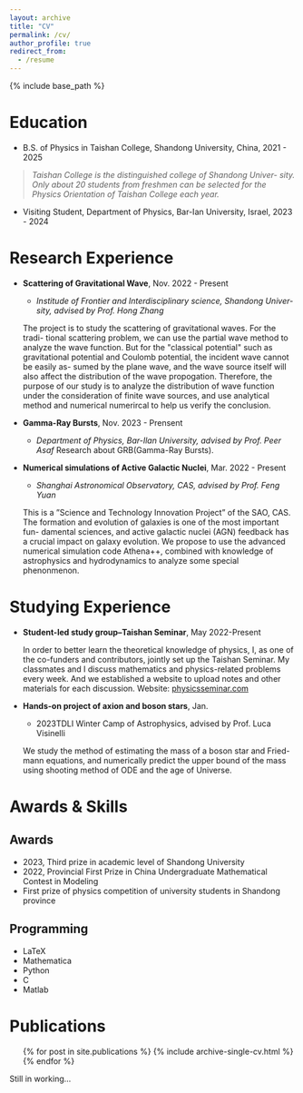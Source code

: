 ```yaml
---
layout: archive
title: "CV"
permalink: /cv/
author_profile: true
redirect_from:
  - /resume
---
```


{% include base_path %}

Education
======
* B.S. of Physics in Taishan College, Shandong University, China,  2021 - 2025

>*Taishan College is the distinguished college of Shandong Univer- sity. Only about 20 students from freshmen can be selected for the Physics Orientation of Taishan College each year.*

* Visiting Student, Department of Physics, Bar-Ian University, Israel, 2023 - 2024

Research Experience
======

* **Scattering of Gravitational Wave**,  Nov. 2022 - Present 

  * *Institude of Frontier and Interdisciplinary science, Shandong Univer- sity, advised by Prof. Hong Zhang*

  The project is to study the scattering of gravitational waves. For the tradi- tional scattering problem, we can use the partial wave method to analyze the wave function. But for the "classical potential" such as gravitational potential and Coulomb potential, the incident wave cannot be easily as- sumed by the plane wave, and the wave source itself will also affect the distribution of the wave propogation. Therefore, the purpose of our study is to analyze the distribution of wave function under the consideration of finite wave sources, and use analytical method and numerical numerircal to help us verify the conclusion.

* **Gamma-Ray Bursts**, Nov. 2023 - Prensent
  * *Department of Physics, Bar-Ilan University, advised by Prof. Peer Asaf*
  Research about GRB(Gamma-Ray Bursts).

* **Numerical simulations of Active Galactic Nuclei**, Mar. 2022 - Present

  * *Shanghai Astronomical Observatory, CAS, advised by Prof. Feng Yuan*

  This is a ”Science and Technology Innovation Project” of the SAO, CAS. The formation and evolution of galaxies is one of the most important fun- damental sciences, and active galactic nuclei (AGN) feedback has a crucial impact on galaxy evolution. We propose to use the advanced numerical simulation code Athena++, combined with knowledge of astrophysics and hydrodynamics to analyze some special phenonmenon.


Studying Experience
=====

* **Student-led study group–Taishan Seminar**, May 2022-Present

  In order to better learn the theoretical knowledge of physics, I, as one of the co-funders and contributors, jointly set up the Taishan Seminar. My classmates and I discuss mathematics and physics-related problems every week. And we established a website to upload notes and other materials for each discussion. Website: [physicsseminar.com](http://physicsseminar.com)

* **Hands-on project of axion and boson stars**, Jan. 
  * 2023TDLI Winter Camp of Astrophysics, advised by Prof. Luca Visinelli

  We study the method of estimating the mass of a boson star and Fried- mann equations, and numerically predict the upper bound of the mass using shooting method of ODE and the age of Universe.


Awards & Skills
======
## Awards

* 2023, Third prize in academic level of Shandong University
* 2022, Provincial First Prize in China Undergraduate Mathematical Contest in Modeling
* First prize of physics competition of university students in Shandong province


## Programming

* LaTeX
* Mathematica
* Python
* C
* Matlab


Publications
======
  <ul>{% for post in site.publications %}
    {% include archive-single-cv.html %}
  {% endfor %}</ul>

  Still in working...

